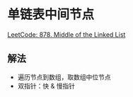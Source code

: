 # 单链表中间节点

[LeetCode: 878. Middle of the Linked List](https://leetcode.com/problems/middle-of-the-linked-list)

## 解法

* 遍历节点到数组，取数组中位节点
* 双指针：快 & 慢指针